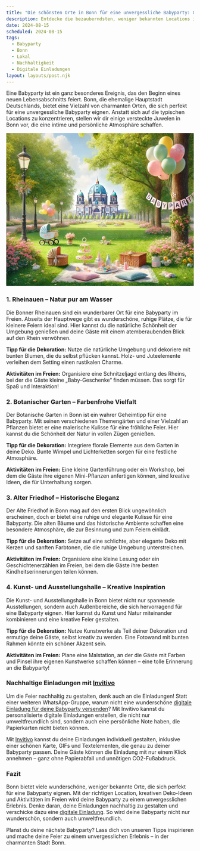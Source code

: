 ```yaml
---
title: "Die schönsten Orte in Bonn für eine unvergessliche Babyparty: Geheimtipps und persönliche Einladungen"
description: Entdecke die bezauberndsten, weniger bekannten Locations in Bonn für eine unvergessliche Babyparty, inklusive nachhaltiger Dekorationstipps und personalisierten digitalen Einladungen.
date: 2024-08-15
scheduled: 2024-08-15
tags:
  - Babyparty
  - Bonn
  - Lokal
  - Nachhaltigkeit
  - Digitale Einladungen
layout: layouts/post.njk
---
```


Eine Babyparty ist ein ganz besonderes Ereignis, das den Beginn eines neuen Lebensabschnitts feiert. Bonn, die ehemalige Hauptstadt Deutschlands, bietet eine Vielzahl von charmanten Orten, die sich perfekt für eine unvergessliche Babyparty eignen. Anstatt sich auf die typischen Locations zu konzentrieren, stellen wir dir einige versteckte Juwelen in Bonn vor, die eine intime und persönliche Atmosphäre schaffen.

![Babyparty im Park](/img/picnic-park.webp)

### 1. **Rheinauen – Natur pur am Wasser**

Die Bonner Rheinauen sind ein wunderbarer Ort für eine Babyparty im Freien. Abseits der Hauptwege gibt es wunderschöne, ruhige Plätze, die für kleinere Feiern ideal sind. Hier kannst du die natürliche Schönheit der Umgebung genießen und deine Gäste mit einem atemberaubenden Blick auf den Rhein verwöhnen.

**Tipp für die Dekoration:** Nutze die natürliche Umgebung und dekoriere mit bunten Blumen, die du selbst pflücken kannst. Holz- und Juteelemente verleihen dem Setting einen rustikalen Charme.

**Aktivitäten im Freien:** Organisiere eine Schnitzeljagd entlang des Rheins, bei der die Gäste kleine „Baby-Geschenke“ finden müssen. Das sorgt für Spaß und Interaktion!

### 2. **Botanischer Garten – Farbenfrohe Vielfalt**

Der Botanische Garten in Bonn ist ein wahrer Geheimtipp für eine Babyparty. Mit seinen verschiedenen Themengärten und einer Vielzahl an Pflanzen bietet er eine malerische Kulisse für eine fröhliche Feier. Hier kannst du die Schönheit der Natur in vollen Zügen genießen.

**Tipp für die Dekoration:** Integriere florale Elemente aus dem Garten in deine Deko. Bunte Wimpel und Lichterketten sorgen für eine festliche Atmosphäre.

**Aktivitäten im Freien:** Eine kleine Gartenführung oder ein Workshop, bei dem die Gäste ihre eigenen Mini-Pflanzen anfertigen können, sind kreative Ideen, die für Unterhaltung sorgen.

### 3. **Alter Friedhof – Historische Eleganz**

Der Alte Friedhof in Bonn mag auf den ersten Blick ungewöhnlich erscheinen, doch er bietet eine ruhige und elegante Kulisse für eine Babyparty. Die alten Bäume und das historische Ambiente schaffen eine besondere Atmosphäre, die zur Besinnung und zum Feiern einlädt.

**Tipp für die Dekoration:** Setze auf eine schlichte, aber elegante Deko mit Kerzen und sanften Farbtonen, die die ruhige Umgebung unterstreichen.

**Aktivitäten im Freien:** Organisiere eine kleine Lesung oder ein Geschichtenerzählen im Freien, bei dem die Gäste ihre besten Kindheitserinnerungen teilen können.

### 4. **Kunst- und Ausstellungshalle – Kreative Inspiration**

Die Kunst- und Ausstellungshalle in Bonn bietet nicht nur spannende Ausstellungen, sondern auch Außenbereiche, die sich hervorragend für eine Babyparty eignen. Hier kannst du Kunst und Natur miteinander kombinieren und eine kreative Feier gestalten.

**Tipp für die Dekoration:** Nutze Kunstwerke als Teil deiner Dekoration und ermutige deine Gäste, selbst kreativ zu werden. Eine Fotowand mit bunten Rahmen könnte ein schöner Akzent sein.

**Aktivitäten im Freien:** Plane eine Malstation, an der die Gäste mit Farben und Pinsel ihre eigenen Kunstwerke schaffen können – eine tolle Erinnerung an die Babyparty!

### **Nachhaltige Einladungen mit [Invitivo](https://invitivo.com/create)**

Um die Feier nachhaltig zu gestalten, denk auch an die Einladungen! Statt einer weiteren WhatsApp-Gruppe, warum nicht eine wunderschöne [digitale Einladung für deine Babyparty versenden](https://invitivo.com/)? Mit Invitivo kannst du personalisierte digitale Einladungen erstellen, die nicht nur umweltfreundlich sind, sondern auch eine persönliche Note haben, die Papierkarten nicht bieten können.

Mit [Invitivo](https://invitivo.com/) kannst du deine Einladungen individuell gestalten, inklusive einer schönen Karte, GIFs und Textelementen, die genau zu deiner Babyparty passen. Deine Gäste können die Einladung mit nur einem Klick annehmen – ganz ohne Papierabfall und unnötigen CO2-Fußabdruck.

### **Fazit**

Bonn bietet viele wunderschöne, weniger bekannte Orte, die sich perfekt für eine Babyparty eignen. Mit der richtigen Location, kreativen Deko-Ideen und Aktivitäten im Freien wird deine Babyparty zu einem unvergesslichen Erlebnis. Denke daran, deine Einladungen nachhaltig zu gestalten und verschicke dazu eine [digitale Einladung](https://invitivo.com). So wird deine Babyparty nicht nur wunderschön, sondern auch umweltfreundlich.

Planst du deine nächste Babyparty? Lass dich von unseren Tipps inspirieren und mache deine Feier zu einem unvergesslichen Erlebnis – in der charmanten Stadt Bonn.
